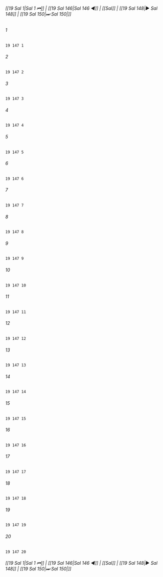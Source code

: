 
###### [[19 Sal 1|Sal 1 ⏮]] | [[19 Sal 146|Sal 146 ◀]] | [[Sal]] | [[19 Sal 148|▶ Sal 148]] | [[19 Sal 150|⏭ Sal 150|]]

###### 1
``` verse
19 147 1 
```
###### 2
``` verse
19 147 2 
```
###### 3
``` verse
19 147 3 
```
###### 4
``` verse
19 147 4 
```
###### 5
``` verse
19 147 5 
```
###### 6
``` verse
19 147 6 
```
###### 7
``` verse
19 147 7 
```
###### 8
``` verse
19 147 8 
```
###### 9
``` verse
19 147 9 
```
###### 10
``` verse
19 147 10 
```
###### 11
``` verse
19 147 11 
```
###### 12
``` verse
19 147 12 
```
###### 13
``` verse
19 147 13 
```
###### 14
``` verse
19 147 14 
```
###### 15
``` verse
19 147 15 
```
###### 16
``` verse
19 147 16 
```
###### 17
``` verse
19 147 17 
```
###### 18
``` verse
19 147 18 
```
###### 19
``` verse
19 147 19 
```
###### 20
``` verse
19 147 20 
```

###### [[19 Sal 1|Sal 1 ⏮]] | [[19 Sal 146|Sal 146 ◀]] | [[Sal]] | [[19 Sal 148|▶ Sal 148]] | [[19 Sal 150|⏭ Sal 150|]]

